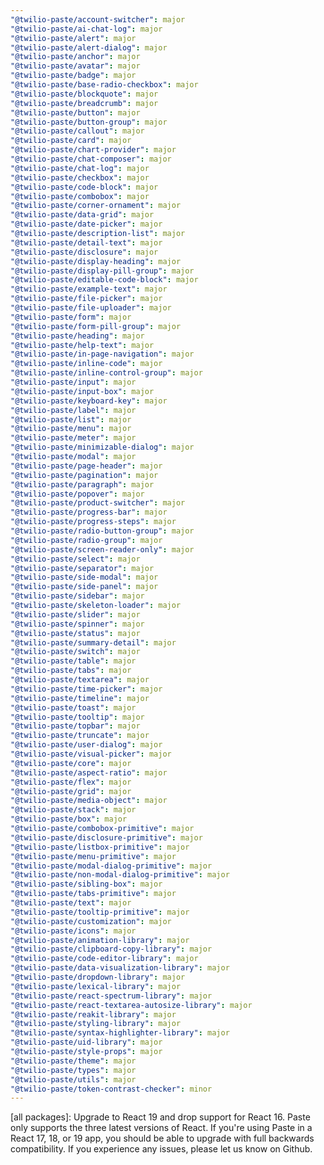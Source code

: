 ```yaml
---
"@twilio-paste/account-switcher": major
"@twilio-paste/ai-chat-log": major
"@twilio-paste/alert": major
"@twilio-paste/alert-dialog": major
"@twilio-paste/anchor": major
"@twilio-paste/avatar": major
"@twilio-paste/badge": major
"@twilio-paste/base-radio-checkbox": major
"@twilio-paste/blockquote": major
"@twilio-paste/breadcrumb": major
"@twilio-paste/button": major
"@twilio-paste/button-group": major
"@twilio-paste/callout": major
"@twilio-paste/card": major
"@twilio-paste/chart-provider": major
"@twilio-paste/chat-composer": major
"@twilio-paste/chat-log": major
"@twilio-paste/checkbox": major
"@twilio-paste/code-block": major
"@twilio-paste/combobox": major
"@twilio-paste/corner-ornament": major
"@twilio-paste/data-grid": major
"@twilio-paste/date-picker": major
"@twilio-paste/description-list": major
"@twilio-paste/detail-text": major
"@twilio-paste/disclosure": major
"@twilio-paste/display-heading": major
"@twilio-paste/display-pill-group": major
"@twilio-paste/editable-code-block": major
"@twilio-paste/example-text": major
"@twilio-paste/file-picker": major
"@twilio-paste/file-uploader": major
"@twilio-paste/form": major
"@twilio-paste/form-pill-group": major
"@twilio-paste/heading": major
"@twilio-paste/help-text": major
"@twilio-paste/in-page-navigation": major
"@twilio-paste/inline-code": major
"@twilio-paste/inline-control-group": major
"@twilio-paste/input": major
"@twilio-paste/input-box": major
"@twilio-paste/keyboard-key": major
"@twilio-paste/label": major
"@twilio-paste/list": major
"@twilio-paste/menu": major
"@twilio-paste/meter": major
"@twilio-paste/minimizable-dialog": major
"@twilio-paste/modal": major
"@twilio-paste/page-header": major
"@twilio-paste/pagination": major
"@twilio-paste/paragraph": major
"@twilio-paste/popover": major
"@twilio-paste/product-switcher": major
"@twilio-paste/progress-bar": major
"@twilio-paste/progress-steps": major
"@twilio-paste/radio-button-group": major
"@twilio-paste/radio-group": major
"@twilio-paste/screen-reader-only": major
"@twilio-paste/select": major
"@twilio-paste/separator": major
"@twilio-paste/side-modal": major
"@twilio-paste/side-panel": major
"@twilio-paste/sidebar": major
"@twilio-paste/skeleton-loader": major
"@twilio-paste/slider": major
"@twilio-paste/spinner": major
"@twilio-paste/status": major
"@twilio-paste/summary-detail": major
"@twilio-paste/switch": major
"@twilio-paste/table": major
"@twilio-paste/tabs": major
"@twilio-paste/textarea": major
"@twilio-paste/time-picker": major
"@twilio-paste/timeline": major
"@twilio-paste/toast": major
"@twilio-paste/tooltip": major
"@twilio-paste/topbar": major
"@twilio-paste/truncate": major
"@twilio-paste/user-dialog": major
"@twilio-paste/visual-picker": major
"@twilio-paste/core": major
"@twilio-paste/aspect-ratio": major
"@twilio-paste/flex": major
"@twilio-paste/grid": major
"@twilio-paste/media-object": major
"@twilio-paste/stack": major
"@twilio-paste/box": major
"@twilio-paste/combobox-primitive": major
"@twilio-paste/disclosure-primitive": major
"@twilio-paste/listbox-primitive": major
"@twilio-paste/menu-primitive": major
"@twilio-paste/modal-dialog-primitive": major
"@twilio-paste/non-modal-dialog-primitive": major
"@twilio-paste/sibling-box": major
"@twilio-paste/tabs-primitive": major
"@twilio-paste/text": major
"@twilio-paste/tooltip-primitive": major
"@twilio-paste/customization": major
"@twilio-paste/icons": major
"@twilio-paste/animation-library": major
"@twilio-paste/clipboard-copy-library": major
"@twilio-paste/code-editor-library": major
"@twilio-paste/data-visualization-library": major
"@twilio-paste/dropdown-library": major
"@twilio-paste/lexical-library": major
"@twilio-paste/react-spectrum-library": major
"@twilio-paste/react-textarea-autosize-library": major
"@twilio-paste/reakit-library": major
"@twilio-paste/styling-library": major
"@twilio-paste/syntax-highlighter-library": major
"@twilio-paste/uid-library": major
"@twilio-paste/style-props": major
"@twilio-paste/theme": major
"@twilio-paste/types": major
"@twilio-paste/utils": major
"@twilio-paste/token-contrast-checker": minor
---
```


[all packages]: Upgrade to React 19 and drop support for React 16. Paste only supports the three latest versions of React. If you're using Paste in a React 17, 18, or 19 app, you should be able to upgrade with full backwards compatibility. If you experience any issues, please let us know on Github.
